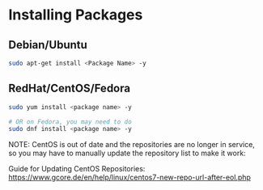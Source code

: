 # Installing Packages

## Debian/Ubuntu

```bash
sudo apt-get install <Package Name> -y
```

## RedHat/CentOS/Fedora

```bash
sudo yum install <package name> -y

# OR on Fedora, you may need to do
sudo dnf install <package name> -y
```

NOTE:  CentOS is out of date and the repositories are no longer in service, so you may have to manually update the repository list to make it work:

Guide for Updating CentOS Repositories: https://www.gcore.de/en/help/linux/centos7-new-repo-url-after-eol.php

